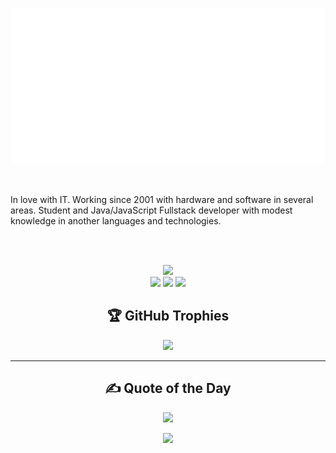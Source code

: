 <div align="center">
  
 <a href="https://portfolio-vscode-one.vercel.app" target='_blank'><img src="src/banner.svg" width="1000" height="250"/></a>
  
</div>

<br>

In love with IT. Working since 2001 with hardware and software in several areas. Student and Java/JavaScript Fullstack developer with modest knowledge in another languages and technologies.

<br>
<br>

<div align="center">
<div align="center">

![](https://github-readme-stats.vercel.app/api?username=DexDevLab&theme=tokyonight&hide_border=false&include_all_commits=true&count_private=false)<br/>
![](https://github-readme-streak-stats.herokuapp.com/?user=DexDevLab&theme=tokyonight&hide_border=false)
![](https://github-readme-streak-stats.herokuapp.com/?user=DexDevLab&theme=tokyonight&hide_border=false)
![](https://github-readme-stats.vercel.app/api/top-langs/?username=DexDevLab&theme=tokyonight&hide_border=false&include_all_commits=true&count_private=false&layout=compact)

</div>

<div align="center">

</div>

<div align="center">

## 🏆 GitHub Trophies

![](https://github-profile-trophy.vercel.app/?username=DexDevLab&theme=tokyonight&no-frame=false&no-bg=true&margin-w=4)

</div>

<hr>

## ✍️ Quote of the Day

![](https://quotes-github-readme.vercel.app/api?type=horizontal&theme=merko)

[![](https://visitcount.itsvg.in/api?id=DexDevLab&icon=2&color=6)](https://visitcount.itsvg.in)

</div>
